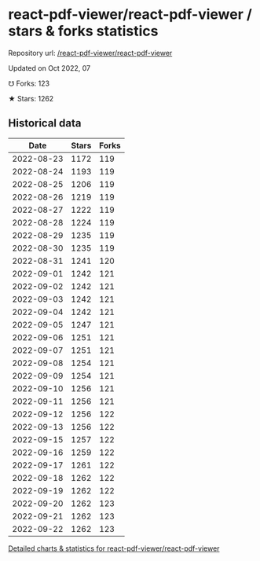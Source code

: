 # react-pdf-viewer/react-pdf-viewer / stars & forks statistics

Repository url: [/react-pdf-viewer/react-pdf-viewer](https://github.com/react-pdf-viewer/react-pdf-viewer)

Updated on Oct 2022, 07

☋ Forks: 123

★ Stars: 1262

## Historical data
| Date | Stars | Forks |
|------|-------|-------|
| 2022-08-23 | 1172 | 119 | 
| 2022-08-24 | 1193 | 119 | 
| 2022-08-25 | 1206 | 119 | 
| 2022-08-26 | 1219 | 119 | 
| 2022-08-27 | 1222 | 119 | 
| 2022-08-28 | 1224 | 119 | 
| 2022-08-29 | 1235 | 119 | 
| 2022-08-30 | 1235 | 119 | 
| 2022-08-31 | 1241 | 120 | 
| 2022-09-01 | 1242 | 121 | 
| 2022-09-02 | 1242 | 121 | 
| 2022-09-03 | 1242 | 121 | 
| 2022-09-04 | 1242 | 121 | 
| 2022-09-05 | 1247 | 121 | 
| 2022-09-06 | 1251 | 121 | 
| 2022-09-07 | 1251 | 121 | 
| 2022-09-08 | 1254 | 121 | 
| 2022-09-09 | 1254 | 121 | 
| 2022-09-10 | 1256 | 121 | 
| 2022-09-11 | 1256 | 121 | 
| 2022-09-12 | 1256 | 122 | 
| 2022-09-13 | 1256 | 122 | 
| 2022-09-15 | 1257 | 122 | 
| 2022-09-16 | 1259 | 122 | 
| 2022-09-17 | 1261 | 122 | 
| 2022-09-18 | 1262 | 122 | 
| 2022-09-19 | 1262 | 122 | 
| 2022-09-20 | 1262 | 123 | 
| 2022-09-21 | 1262 | 123 | 
| 2022-09-22 | 1262 | 123 | 


[Detailed charts & statistics for react-pdf-viewer/react-pdf-viewer](https://reviewgithub.com/rep/react-pdf-viewer/react-pdf-viewer)
